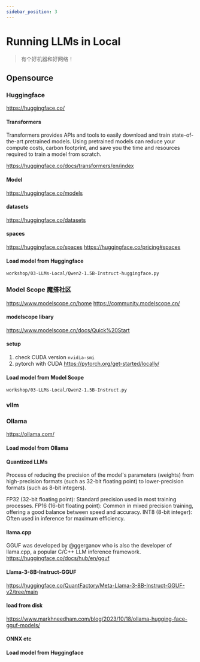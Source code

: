 ```yaml
---
sidebar_position: 3
---
```


# Running LLMs in Local

> 有个好机器和好网络！

## Opensource

### Huggingface

https://huggingface.co/

#### Transformers

Transformers provides APIs and tools to easily download and train state-of-the-art pretrained models. Using pretrained models can reduce your compute costs, carbon footprint, and save you the time and resources required to train a model from scratch.

https://huggingface.co/docs/transformers/en/index

#### Model

https://huggingface.co/models

#### datasets

https://huggingface.co/datasets

#### spaces

https://huggingface.co/spaces
https://huggingface.co/pricing#spaces

#### Load model from Huggingface

`workshop/03-LLMs-Local/Qwen2-1.5B-Instruct-huggingface.py`

### Model Scope 魔搭社区

https://www.modelscope.cn/home
https://community.modelscope.cn/

#### modelscope libary

https://www.modelscope.cn/docs/Quick%20Start

#### setup

1. check CUDA version
   `nvidia-smi`
2. pytorch with CUDA
   https://pytorch.org/get-started/locally/

#### Load model from Model Scope

`workshop/03-LLMs-Local/Qwen2-1.5B-Instruct.py`

### vllm

### Ollama

https://ollama.com/

#### Load model from Ollama

#### Quantized LLMs

Process of reducing the precision of the model's parameters (weights) from high-precision formats (such as 32-bit floating point) to lower-precision formats (such as 8-bit integers).

FP32 (32-bit floating point): Standard precision used in most training processes.
FP16 (16-bit floating point): Common in mixed precision training, offering a good balance between speed and accuracy.
INT8 (8-bit integer): Often used in inference for maximum efficiency.

#### llama.cpp

GGUF was developed by @ggerganov who is also the developer of llama.cpp, a popular C/C++ LLM inference framework.
https://huggingface.co/docs/hub/en/gguf

#### Llama-3-8B-Instruct-GGUF

https://huggingface.co/QuantFactory/Meta-Llama-3-8B-Instruct-GGUF-v2/tree/main

#### load from disk

https://www.markhneedham.com/blog/2023/10/18/ollama-hugging-face-gguf-models/

#### ONNX etc

#### Load model from Huggingface
